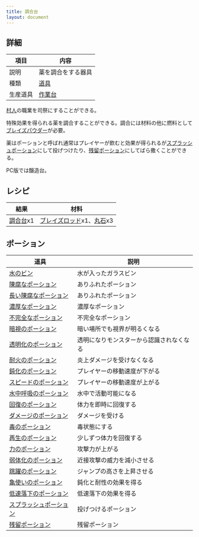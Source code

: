 ```yaml
---
title: 調合台
layout: document
---
```

## 詳細

|項目|内容|
|---|---|
|説明|薬を調合をする器具|
|種類|[道具](道具)|
|生産道具|[作業台](作業台)|

[村人](村人)の職業を司祭にすることができる。

特殊効果を得られる薬を調合することができる。調合には材料の他に燃料として[ブレイズパウダー](ブレイズパウダー)が必要。

薬はポーションと呼ばれ通常はプレイヤーが飲むと効果が得られるが[スプラッシュポーション](スプラッシュポーション)にして投げつけたり、[残留ポーション](残留ポーション)にしてばら撒くことができる。

PC版では醸造台。

## レシピ

|結果|材料|
|---|---|
|[調合台](調合台)x1|[ブレイズロッド](ブレイズロッド)x1、[丸石](丸石)x3|

## ポーション

|道具|説明|
|---|---|
|[水のビン](水のビン)|水が入ったガラスビン|
|[陳腐なポーション](陳腐なポーション)|ありふれたポーション|
|[長い陳腐なポーション](長い陳腐なポーション)|ありふれたポーション|
|[濃厚なポーション](濃厚なポーション)|濃厚なポーション|
|[不完全なポーション](不完全なポーション)|不完全なポーション|
|[暗視のポーション](暗視のポーション)|暗い場所でも視界が明るくなる|
|[透明化のポーション](透明化のポーション)|透明になりモンスターから認識されなくなる|
|[耐火のポーション](耐火のポーション)|炎上ダメージを受けなくなる|
|[鈍化のポーション](鈍化のポーション)|プレイヤーの移動速度が下がる|
|[スピードのポーション](スピードのポーション)|プレイヤーの移動速度が上がる|
|[水中呼吸のポーション](水中呼吸のポーション)|水中で活動可能になる|
|[回復のポーション](回復のポーション)|体力を即時に回復する|
|[ダメージのポーション](ダメージのポーション)|ダメージを受ける|
|[毒のポーション](毒のポーション)|毒状態にする|
|[再生のポーション](再生のポーション)|少しずつ体力を回復する|
|[力のポーション](力のポーション)|攻撃力が上がる|
|[弱体化のポーション](弱体化のポーション)|近接攻撃の威力を減小させる|
|[跳躍のポーション](跳躍のポーション)|ジャンプの高さを上昇させる|
|[亀使いのポーション](亀使いのポーション)|鈍化と耐性の効果を得る|
|[低速落下のポーション](低速落下のポーション)|低速落下の効果を得る|
|[スプラッシュポーション](スプラッシュポーション)|投げつけるポーション|
|[残留ポーション](残留ポーション)|残留ポーション|
